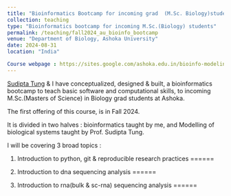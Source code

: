 ```yaml
---
title: "Bioinformatics Bootcamp for incoming grad  (M.Sc. Biology)students - Fall 2024"
collection: teaching
type: "Bioinformatics bootcamp for incoming M.Sc.(Biology) students"
permalink: /teaching/fall2024_au_bioinfo_bootcamp
venue: "Department of Biology, Ashoka University"
date: 2024-08-31
location: "India"

Course webpage : https://sites.google.com/ashoka.edu.in/bioinfo-modeling-bootcamp/
---
```


[Sudipta Tung](https://sites.google.com/site/sudiptatung/) & I have conceptualized, designed & built, a bioinformatics bootcamp to teach basic software and computational skills, to incoming M.Sc.(Masters of Science) in Biology grad students at Ashoka.

The first offering of this course, is in Fall 2024.

It is divided in two halves : bioinformatics taught by me, and Modelling of biological systems taught by Prof. Sudipta Tung.

I will be covering 3 broad topics :

1. Introduction  to python, git & reproducible research practices
======

2. Introduction to dna sequencing analysis
======

3. Introduction to rna(bulk & sc-rna) sequencing analysis
======
